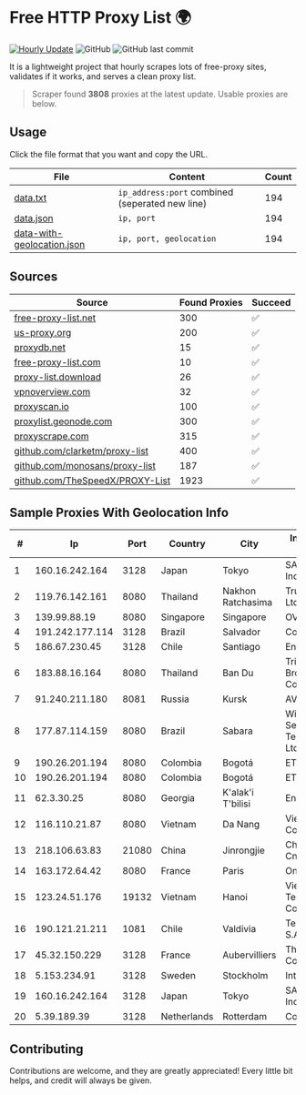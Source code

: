 
# Free HTTP Proxy List 🌍

[![Hourly Update](https://github.com/mertguvencli/http-proxy-list/actions/workflows/main.yml/badge.svg?branch=main)](https://github.com/mertguvencli/http-proxy-list/actions/workflows/main.yml)
![GitHub](https://img.shields.io/github/license/mertguvencli/http-proxy-list)
![GitHub last commit](https://img.shields.io/github/last-commit/mertguvencli/http-proxy-list)

It is a lightweight project that hourly scrapes lots of free-proxy sites, validates if it works, and serves a clean proxy list.


> Scraper found **3808** proxies at the latest update. Usable proxies are below.

## Usage

Click the file format that you want and copy the URL.


|File|Content|Count|
|----|-------|-----|
|[data.txt](https://raw.githubusercontent.com/mertguvencli/http-proxy-list/main/proxy-list/data.txt)|`ip_address:port` combined (seperated new line)|194|
|[data.json](https://raw.githubusercontent.com/mertguvencli/http-proxy-list/main/proxy-list/data.json)|`ip, port`|194|
|[data-with-geolocation.json](https://raw.githubusercontent.com/mertguvencli/http-proxy-list/main/proxy-list/data-with-geolocation.json)|`ip, port, geolocation`|194|

## Sources

|Source|Found Proxies|Succeed|
|------|-------------|-------|
|[free-proxy-list.net](https://free-proxy-list.net)|300|✅|
|[us-proxy.org](https://www.us-proxy.org)|200|✅|
|[proxydb.net](http://proxydb.net)|15|✅|
|[free-proxy-list.com](https://free-proxy-list.com/?page=&port=&type%5B%5D=http&type%5B%5D=https&up_time=0&search=Search)|10|✅|
|[proxy-list.download](https://www.proxy-list.download/HTTP)|26|✅|
|[vpnoverview.com](https://vpnoverview.com/privacy/anonymous-browsing/free-proxy-servers)|32|✅|
|[proxyscan.io](https://www.proxyscan.io)|100|✅|
|[proxylist.geonode.com](https://proxylist.geonode.com/api/proxy-list?limit=300&page=1&sort_by=lastChecked&sort_type=desc&protocols=http,https)|300|✅|
|[proxyscrape.com](https://api.proxyscrape.com/v2/?request=displayproxies&protocol=http&timeout=10000&country=all&ssl=all&anonymity=all)|315|✅|
|[github.com/clarketm/proxy-list](https://raw.githubusercontent.com/clarketm/proxy-list/master/proxy-list-raw.txt)|400|✅|
|[github.com/monosans/proxy-list](https://raw.githubusercontent.com/monosans/proxy-list/main/proxies/http.txt)|187|✅|
|[github.com/TheSpeedX/PROXY-List](https://raw.githubusercontent.com/TheSpeedX/PROXY-List/master/http.txt)|1923|✅|


## Sample Proxies With Geolocation Info

|#|Ip|Port|Country|City|Internet Service Provider|
|-|--|----|-------|----|-------------------------|
|1|160.16.242.164|3128|Japan|Tokyo|SAKURA Internet Inc.|
|2|119.76.142.161|8080|Thailand|Nakhon Ratchasima|True Internet Co., Ltd.|
|3|139.99.88.19|8080|Singapore|Singapore|OVH SAS|
|4|191.242.177.114|3128|Brazil|Salvador|Conect Telecom|
|5|186.67.230.45|3128|Chile|Santiago|Entel Chile S.A.|
|6|183.88.16.164|8080|Thailand|Ban Du|Triple T Broadband Public Company Limited|
|7|91.240.211.180|8081|Russia|Kursk|AVANT Ltd.|
|8|177.87.114.159|8080|Brazil|Sabara|Wirelessconection Serv. Telecomunicações Ltda -EPP|
|9|190.26.201.194|8080|Colombia|Bogotá|ETB - Colombia|
|10|190.26.201.194|8080|Colombia|Bogotá|ETB - Colombia|
|11|62.3.30.25|8080|Georgia|K'alak'i T'bilisi|Enbinet Ltd.|
|12|116.110.21.87|8080|Vietnam|Da Nang|Viettel Corporation|
|13|218.106.63.83|21080|China|Jinrongjie|China Unicom CncNet|
|14|163.172.64.42|8080|France|Paris|Online S.A.S.|
|15|123.24.51.176|19132|Vietnam|Hanoi|VietNam Post and Telecom Corporation|
|16|190.121.21.211|1081|Chile|Valdivia|Telefonica del Sur S.A.|
|17|45.32.150.229|3128|France|Aubervilliers|The Constant Company|
|18|5.153.234.91|3128|Sweden|Stockholm|Inter Connects Inc|
|19|160.16.242.164|3128|Japan|Tokyo|SAKURA Internet Inc.|
|20|5.39.189.39|3128|Netherlands|Rotterdam|ColoCenter b.v.|



## Contributing

Contributions are welcome, and they are greatly appreciated! Every
little bit helps, and credit will always be given.

